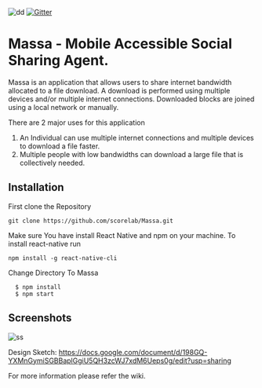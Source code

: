 
![dd](https://user-images.githubusercontent.com/17242746/47491570-bcc49b80-d868-11e8-96ec-11b69bde3493.png)
[![Gitter](https://img.shields.io/gitter/room/nwjs/nw.js.svg)](https://gitter.im/scorelab/Massa)
# Massa - Mobile Accessible Social Sharing Agent.

Massa is an application that allows users to share internet bandwidth allocated to a file download. A download is performed using multiple devices and/or multiple internet connections. Downloaded blocks are joined using a local network or manually.

There are 2 major uses for this application
1) An Individual can use multiple internet connections and multiple devices to download a file faster.
2) Multiple people with low bandwidths can download a large file that is collectively needed.

## Installation

First clone the Repository
```
git clone https://github.com/scorelab/Massa.git
```
Make sure You have install React Native and npm on your machine.
To install react-native run
```
npm install -g react-native-cli
```
Change Directory To Massa
```
  $ npm install
  $ npm start
```
## Screenshots
![ss](https://user-images.githubusercontent.com/17242746/47492102-db776200-d869-11e8-9a06-d2a48ffdcb3d.png)

Design Sketch:
https://docs.google.com/document/d/198GQ-YXMnGymiSGBBaplGgiU5QH3zcWJ7xdM6Ueps0g/edit?usp=sharing


For more information please refer the wiki.
